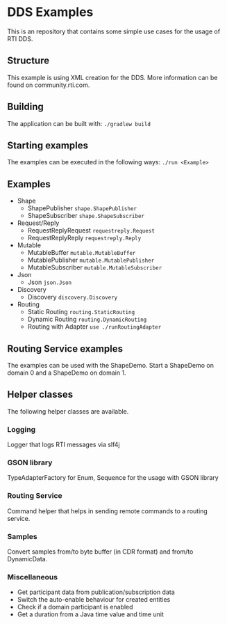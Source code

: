 # DDS Examples
This is an repository that contains some simple use cases for the usage of RTI DDS.

## Structure
This example is using XML creation for the DDS. More information can be found on community.rti.com.

## Building
The application can be built with:
`./gradlew build`

## Starting examples
The examples can be executed in the following ways:
`./run <Example>`

## Examples
* Shape
  * ShapePublisher `shape.ShapePublisher`
  * ShapeSubscriber `shape.ShapeSubscriber`
* Request/Reply
  * RequestReplyRequest `requestreply.Request`
  * RequestReplyReply `requestreply.Reply`
* Mutable
  * MutableBuffer `mutable.MutableBuffer`
  * MutablePublisher `mutable.MutablePublisher`
  * MutableSubscriber `mutable.MutableSubscriber`
* Json
  * Json `json.Json`
* Discovery
  * Discovery `discovery.Discovery`
* Routing
  * Static Routing `routing.StaticRouting`
  * Dynamic Routing `routing.DynamicRouting`
  * Routing with Adapter `use ./runRoutingAdapter`

## Routing Service examples
The examples can be used with the ShapeDemo. Start a ShapeDemo on domain 0 and a ShapeDemo on domain 1.

## Helper classes
The following helper classes are available.

### Logging
Logger that logs RTI messages via slf4j

### GSON library
TypeAdapterFactory for Enum, Sequence for the usage with GSON library

### Routing Service
Command helper that helps in sending remote commands to a routing service.

### Samples
Convert samples from/to byte buffer (in CDR format) and from/to DynamicData.

### Miscellaneous
* Get participant data from publication/subscription data
* Switch the auto-enable behaviour for created entities
* Check if a domain participant is enabled
* Get a duration from a Java time value and time unit

